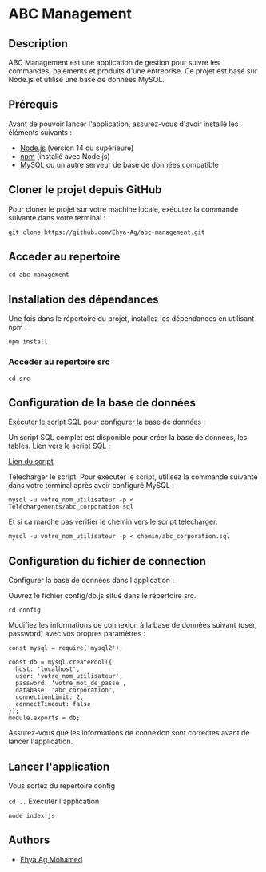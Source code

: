 # ABC Management

## Description
ABC Management est une application de gestion pour suivre les commandes, paiements et produits d'une entreprise. Ce projet est basé sur Node.js et utilise une base de données MySQL.

## Prérequis

Avant de pouvoir lancer l'application, assurez-vous d'avoir installé les éléments suivants :

- [Node.js](https://nodejs.org/) (version 14 ou supérieure)
- [npm](https://www.npmjs.com/) (installé avec Node.js)
- [MySQL](https://www.mysql.com/) ou un autre serveur de base de données compatible

## Cloner le projet depuis GitHub

Pour cloner le projet sur votre machine locale, exécutez la commande suivante dans votre terminal :

```git clone https://github.com/Ehya-Ag/abc-management.git```
## Acceder au repertoire
```cd abc-management ```

## Installation des dépendances
Une fois dans le répertoire du projet, installez les dépendances en utilisant npm :

```npm install ```
### Acceder au repertoire src
```cd src ```

## Configuration de la base de données
Exécuter le script SQL pour configurer la base de données :

Un script SQL complet est disponible pour créer la base de données, les tables.
Lien vers le script SQL :

[Lien du script](https://drive.google.com/file/d/1ZmQz6pDXhYYoz8mNivto8cEnDBJMMk6o/view?usp=sharing) 

Telecharger le script.
Pour exécuter le script, utilisez la commande suivante dans votre terminal après avoir configuré MySQL :
```
mysql -u votre_nom_utilisateur -p < Téléchargements/abc_corporation.sql
```
Et si ca marche pas verifier le chemin vers le script telecharger.
```
mysql -u votre_nom_utilisateur -p < chemin/abc_corporation.sql
```

## Configuration du fichier de connection
Configurer la base de données dans l'application :

Ouvrez le fichier config/db.js situé dans le répertoire src.

```cd config```

Modifiez les informations de connexion à la base de données suivant (user, password) avec vos propres paramètres :
```
const mysql = require('mysql2');

const db = mysql.createPool({
  host: 'localhost',
  user: 'votre_nom_utilisateur',
  password: 'votre_mot_de_passe',
  database: 'abc_corporation',
  connectionLimit: 2,
  connectTimeout: false
});
module.exports = db;
```

Assurez-vous que les informations de connexion sont correctes avant de lancer l'application.

## Lancer l'application
Vous sortez du repertoire config

```cd ..```
Executer l'application

```node index.js ```


## Authors

- [Ehya Ag Mohamed](https://www.github.com/Ehya-Ag)

